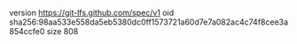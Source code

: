 version https://git-lfs.github.com/spec/v1
oid sha256:98aa533e558da5eb5380dc0ff1573721a60d7e7a082ac4c74f8cee3a854ccfe0
size 808

